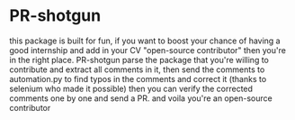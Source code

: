 # PR-shotgun
this package is built for fun, if you want to boost your chance of having a good internship and add in your CV "open-source contributor" then you're in the right place.
PR-shotgun parse the package that you're willing to contribute and extract all comments in it, then send the comments to automation.py to find typos in the comments and correct it (thanks to selenium who made it possible) then you can verify the corrected comments one by one and send a PR. and voila you're an open-source contributor
